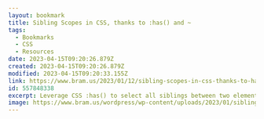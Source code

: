 ```yaml
---
layout: bookmark
title: Sibling Scopes in CSS, thanks to :has() and ~
tags:
  - Bookmarks
  - CSS
  - Resources
date: 2023-04-15T09:20:26.879Z
created: 2023-04-15T09:20:26.879Z
modified: 2023-04-15T09:20:33.155Z
link: https://www.bram.us/2023/01/12/sibling-scopes-in-css-thanks-to-has/
id: 557848338
excerpt: Leverage CSS :has() to select all siblings between two element boundaries.
image: https://www.bram.us/wordpress/wp-content/uploads/2023/01/sibling-scoped-styles-bramus-1.png
---
```

